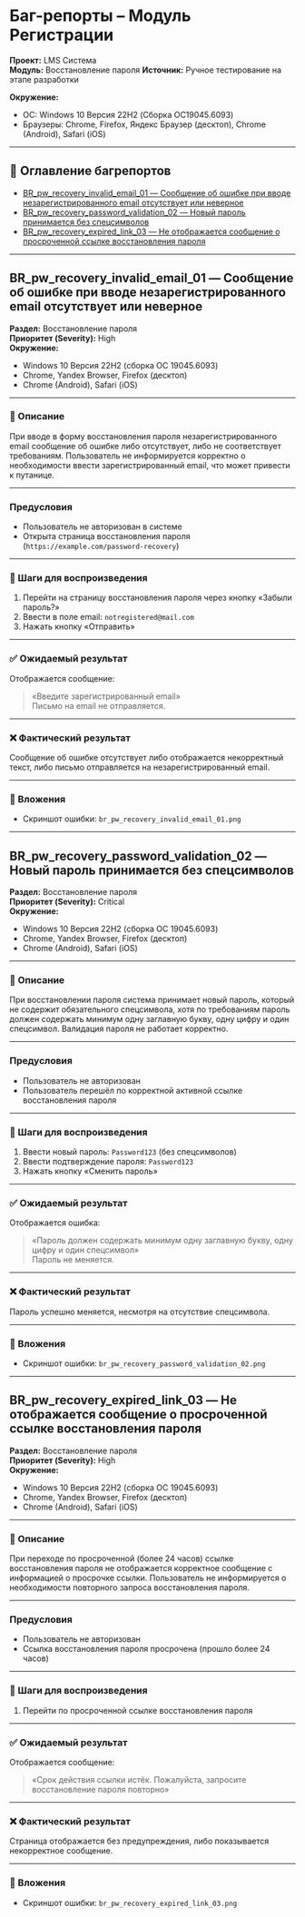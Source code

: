 # Баг-репорты – Модуль Регистрации

**Проект:** LMS Система  
**Модуль:** Восстановление пароля
**Источник:** Ручное тестирование на этапе разработки    

**Окружение:**
- ОС: Windows 10 Версия 22H2 (Сборка ОС19045.6093)  
- Браузеры: Chrome, Firefox, Яндекс Браузер (десктоп), Chrome (Android), Safari (iOS)

---

## 📌 Оглавление багрепортов

- [BR_pw_recovery_invalid_email_01 — Сообщение об ошибке при вводе незарегистрированного email отсутствует или неверное](#br_pw_recovery_invalid_email_01--сообщение-об-ошибке-при-вводе-незарегистрированного-email-отсутствует-или-неверное)
- [BR_pw_recovery_password_validation_02 — Новый пароль принимается без спецсимволов](#br_pw_recovery_password_validation_02--новый-пароль-принимается-без-спецсимволов)
- [BR_pw_recovery_expired_link_03 — Не отображается сообщение о просроченной ссылке восстановления пароля](#br_pw_recovery_expired_link_03--не-отображается-сообщение-о-просроченной-ссылке-восстановления-пароля)

---

## BR_pw_recovery_invalid_email_01 — Сообщение об ошибке при вводе незарегистрированного email отсутствует или неверное

**Раздел:** Восстановление пароля  
**Приоритет (Severity):** High  
**Окружение:**  
- Windows 10 Версия 22H2 (сборка ОС 19045.6093)  
- Chrome, Yandex Browser, Firefox (десктоп)  
- Chrome (Android), Safari (iOS)  

---

### 📝 Описание

При вводе в форму восстановления пароля незарегистрированного email сообщение об ошибке либо отсутствует, либо не соответствует требованиям. Пользователь не информируется корректно о необходимости ввести зарегистрированный email, что может привести к путанице.

---

### Предусловия

- Пользователь не авторизован в системе  
- Открыта страница восстановления пароля (`https://example.com/password-recovery`)  

---

### 🔁 Шаги для воспроизведения

1. Перейти на страницу восстановления пароля через кнопку «Забыли пароль?»  
2. Ввести в поле email: `notregistered@mail.com`  
3. Нажать кнопку «Отправить»  

---

### ✅ Ожидаемый результат

Отображается сообщение:  
> «Введите зарегистрированный email»  
Письмо на email не отправляется.

---

### ❌ Фактический результат

Сообщение об ошибке отсутствует либо отображается некорректный текст, либо письмо отправляется на незарегистрированный email.

---

### 📎 Вложения

- Скриншот ошибки: `br_pw_recovery_invalid_email_01.png`  

---

## BR_pw_recovery_password_validation_02 — Новый пароль принимается без спецсимволов

**Раздел:** Восстановление пароля  
**Приоритет (Severity):** Critical  
**Окружение:**  
- Windows 10 Версия 22H2 (сборка ОС 19045.6093)  
- Chrome, Yandex Browser, Firefox (десктоп)  
- Chrome (Android), Safari (iOS)  

---

### 📝 Описание

При восстановлении пароля система принимает новый пароль, который не содержит обязательного спецсимвола, хотя по требованиям пароль должен содержать минимум одну заглавную букву, одну цифру и один спецсимвол. Валидация пароля не работает корректно.

---

### Предусловия

- Пользователь не авторизован  
- Пользователь перешёл по корректной активной ссылке восстановления пароля  

---

### 🔁 Шаги для воспроизведения

1. Ввести новый пароль: `Password123` (без спецсимволов)  
2. Ввести подтверждение пароля: `Password123`  
3. Нажать кнопку «Сменить пароль»  

---

### ✅ Ожидаемый результат

Отображается ошибка:  
> «Пароль должен содержать минимум одну заглавную букву, одну цифру и один спецсимвол»  
Пароль не меняется.

---

### ❌ Фактический результат

Пароль успешно меняется, несмотря на отсутствие спецсимвола.

---

### 📎 Вложения

- Скриншот ошибки: `br_pw_recovery_password_validation_02.png`  

---

## BR_pw_recovery_expired_link_03 — Не отображается сообщение о просроченной ссылке восстановления пароля

**Раздел:** Восстановление пароля  
**Приоритет (Severity):** High  
**Окружение:**  
- Windows 10 Версия 22H2 (сборка ОС 19045.6093)  
- Chrome, Yandex Browser, Firefox (десктоп)  
- Chrome (Android), Safari (iOS)  

---

### 📝 Описание

При переходе по просроченной (более 24 часов) ссылке восстановления пароля не отображается корректное сообщение с информацией о просрочке ссылки. Пользователь не информируется о необходимости повторного запроса восстановления пароля.

---

### Предусловия

- Пользователь не авторизован  
- Ссылка восстановления пароля просрочена (прошло более 24 часов)  

---

### 🔁 Шаги для воспроизведения

1. Перейти по просроченной ссылке восстановления пароля  

---

### ✅ Ожидаемый результат

Отображается сообщение:  
> «Срок действия ссылки истёк. Пожалуйста, запросите восстановление пароля повторно»

---

### ❌ Фактический результат

Страница отображается без предупреждения, либо показывается некорректное сообщение.

---

### 📎 Вложения

- Скриншот ошибки: `br_pw_recovery_expired_link_03.png`  
